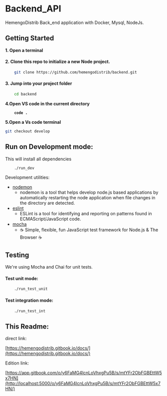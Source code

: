 # Backend\_API

HemengoDistrib Back\_end application  with Docker, Mysql, NodeJs.



## Getting Started

**1. Open a terminal**

#### 2. Clone this repo to initialize a new Node project.

```bash
    git clone https://github.com/hemengodistrib/backend.git 
```

#### 3. Jump into your project folder

```bash
    cd backend
```

**4.Open VS code in the current directory**

<pre class="language-bash"><code class="lang-bash"><strong>    code .
</strong></code></pre>

**5.Open a Vs code terminal**&#x20;

```bash
git checkout develop
```

## Run on Development mode:

This will install all dependencies

```bash
    ./run_dev
```

Development utilities:

* [nodemon](https://www.npmjs.com/package/nodemon)
  * nodemon is a tool that helps develop node.js based applications by automatically restarting the node application when file changes in the directory are detected.
* [eslint](https://www.npmjs.com/package/eslint)
  * ESLint is a tool for identifying and reporting on patterns found in ECMAScript/JavaScript code.
* [mocha](https://www.npmjs.com/package/mocha)
  * ☕️ Simple, flexible, fun JavaScript test framework for Node.js & The Browser ☕️



## Testing

We're using Mocha and Chai for unit tests.

#### Test unit mode:

```bash
    ./run_test_unit
```

#### Test integration mode:

```bash
    ./run_test_int
```

## This Readme:

direct link:

[https://hemengodistrib.gitbook.io/docs/](https://hemengodistrib.gitbook.io/docs/)

Edition link:

[https://app.gitbook.com/o/y6FaMG4lcnLoVhxgPu5B/s/mtYFr2ObFGBEttW5x7HN](http://localhost:5000/o/y6FaMG4lcnLoVhxgPu5B/s/mtYFr2ObFGBEttW5x7HN/)
